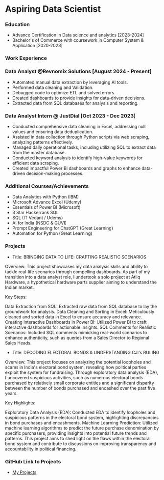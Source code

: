 # Aspiring Data Scientist

### Education
- Advance Certification in Data science and analytics [2023-2024]
- Bachelor's of Commerce with coursework in Computer System & Application [2020-2023]

### Work Experience

### Data Analyst @Revnomix Solutions [August 2024 - Present]
- Automated manual data extraction by leveraging AI tools.
- Performed data cleaning and Validation.
- Debugged code to optimize ETL and solved errors.
- Created dashboards to provide insights for data-driven decisions.
- Extracted data from SQL databases for analysis and reporting.

### Data Analyst Intern @ JustDial [Oct 2023 - Dec 2023]
- Conducted comprehensive data cleaning in Excel, addressing null values and ensuring data deduplication.
- Assisted in data collection through Python scripts via web scraping, analyzing patterns effectively.
- Managed daily operational tasks, including utilizing SQL to extract data from the master database.
- Conducted keyword analysis to identify high-value keywords for efficient data scraping.
- Created impactful Power BI dashboards and graphs to enhance data-driven decision-making processes.

### Additional Courses/Achievements
- Data Analytics with Python (IBM)
- Microsoft Advance Excel (Udemy)
- Essentials of Power BI (Microsoft)
- 3 Star Hackerrank SQL
- SQL (IT Vedant / Udemy)
- AI for India (NSDC & GUVI)
- Prompt Engineering for ChatGPT (Great Learning)
- Automation for Python (Great Learning)
  
### Projects
- Title: BRINGING DATA TO LIFE: CRAFTING REALISTIC SCENARIOS

Overview: This project showcases my data analysis skills and ability to tackle real-life scenarios through compelling dashboards. As part of my transition into a data analyst role, I undertook a solo project at Atliq Hardware, a hypothetical hardware parts supplier aiming to understand the Indian market.

Key Steps:

  Data Extraction from SQL: Extracted raw data from SQL database to lay the groundwork for analysis.
  Data Cleaning and Sorting in Excel: Meticulously cleaned and sorted data in Excel to ensure accuracy and relevance.
  Creating Interactive Dashboards in Power BI: Utilized Power BI to craft interactive dashboards for actionable insights.
  SQL Comments for Realistic Scenarios: Included SQL comments mimicking real-world scenarios to enhance authenticity, such as queries 
  from a Sales Director to Regional Sales Heads.

- Title: DECODING ELECTORAL BONDS & UNDERSTANDING CJI's RULING

Overview: This project focuses on analyzing the potential loopholes and scams in India's electoral bond system, revealing how political parties exploit the system for fundraising. Through exploratory data analysis (EDA), I uncovered suspicious activities, such as numerous electoral bonds purchased by relatively small corporate entities and a significant disparity between the number of bonds purchased and encashed over the past five years.

Key Highlights:

Exploratory Data Analysis (EDA): Conducted EDA to identify loopholes and suspicious patterns in the electoral bond system, highlighting discrepancies in bond purchases and encashments.
Machine Learning Prediction: Utilized machine learning algorithms to predict the future purchase denomination by specific purchasers, providing insights into potential future trends and patterns.
This project aims to shed light on the flaws within the electoral bond system and contribute to discussions on improving transparency and accountability in political financing.

### GitHub Link to Projects
- [My Projects](https://github.com/SaadWagle/My_Projects)
